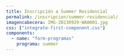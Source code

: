 ```yaml
---
title: Inscripción a Summer Residencial
permalink: /inscripcion/summer-residencial/
imagencabecera: IMG-20230929-WA0001.jpg
css: ["integrate-first-component.css"]
components:
  - name: "form-programas"
    programa: summer
---
```

